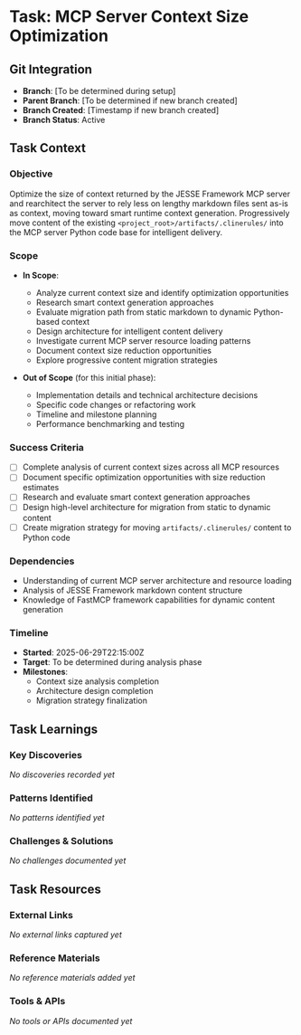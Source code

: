 # Task: MCP Server Context Size Optimization

## Git Integration
- **Branch**: [To be determined during setup]
- **Parent Branch**: [To be determined if new branch created]
- **Branch Created**: [Timestamp if new branch created]
- **Branch Status**: Active

## Task Context

### Objective
Optimize the size of context returned by the JESSE Framework MCP server and rearchitect the server to rely less on lengthy markdown files sent as-is as context, moving toward smart runtime context generation. Progressively move content of the existing `<project_root>/artifacts/.clinerules/` into the MCP server Python code base for intelligent delivery.

### Scope
- **In Scope**: 
  - Analyze current context size and identify optimization opportunities
  - Research smart context generation approaches  
  - Evaluate migration path from static markdown to dynamic Python-based context
  - Design architecture for intelligent content delivery
  - Investigate current MCP server resource loading patterns
  - Document context size reduction opportunities
  - Explore progressive content migration strategies

- **Out of Scope** (for this initial phase):
  - Implementation details and technical architecture decisions
  - Specific code changes or refactoring work
  - Timeline and milestone planning
  - Performance benchmarking and testing

### Success Criteria
- [ ] Complete analysis of current context sizes across all MCP resources
- [ ] Document specific optimization opportunities with size reduction estimates
- [ ] Research and evaluate smart context generation approaches
- [ ] Design high-level architecture for migration from static to dynamic content
- [ ] Create migration strategy for moving `artifacts/.clinerules/` content to Python code

### Dependencies
- Understanding of current MCP server architecture and resource loading
- Analysis of JESSE Framework markdown content structure
- Knowledge of FastMCP framework capabilities for dynamic content generation

### Timeline
- **Started**: 2025-06-29T22:15:00Z
- **Target**: To be determined during analysis phase
- **Milestones**: 
  - Context size analysis completion
  - Architecture design completion
  - Migration strategy finalization

## Task Learnings

### Key Discoveries
*No discoveries recorded yet*

### Patterns Identified
*No patterns identified yet*

### Challenges & Solutions
*No challenges documented yet*

## Task Resources

### External Links
*No external links captured yet*

### Reference Materials
*No reference materials added yet*

### Tools & APIs
*No tools or APIs documented yet*
